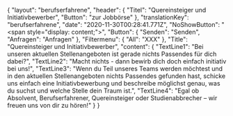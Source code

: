 {
"layout": "berufserfahrene",
  "header": {
    "Titel": "Quereinsteiger und Initiativbewerber",
    "Button": "zur Jobbörse"
  },
  "translationKey": "berufserfahrene",
  "date": "2020-11-30T00:28:41.771Z",
  "NoShowButton": "<span style=\"display: content;\">",
  "Button": {
    "Senden": "Senden",
    "Anfragen": "Anfragen"
  },
  "Filtermenu": {
    "All": "XXX"
  },
  "Title": "Quereinsteiger und Initiativbewerber",
  "content": {
    "TextLine1": "Bei unseren aktuellen Stellenangeboten ist gerade nichts Passendes für dich dabei?",
    "TextLine2": "Macht nichts - dann bewirb dich doch einfach initiativ bei uns!",
    "TextLine3": "Wenn du Teil unseres Teams werden möchtest und in den aktuellen Stellenangeboten nichts Passendes gefunden hast, schicke uns einfach eine Initiativbewerbung und beschreibe möglichst genau, was du suchst und welche Stelle dein Traum ist.",
    "TextLine4": "Egal ob Absolvent, Berufserfahrener, Quereinsteiger oder Studienabbrecher – wir freuen uns von dir zu hören!"
  }
}
